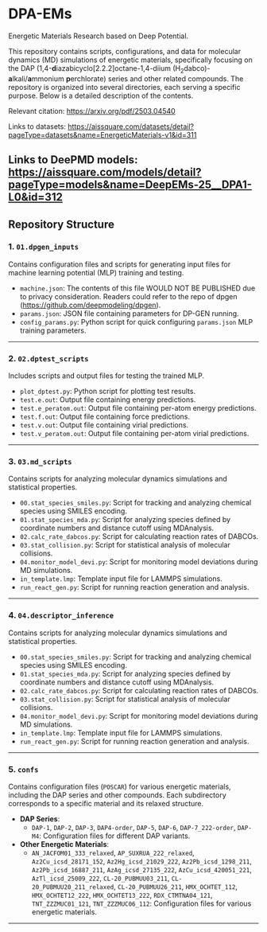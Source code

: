 # DPA-EMs
Energetic Materials Research based on Deep Potential.


This repository contains scripts, configurations, and data for molecular dynamics (MD) simulations of energetic materials, specifically focusing on the DAP (1,4-**d**iazabicyclo[2.2.2]octane-1,4-diium ($\mathrm{H_2dabco}$)-**a**lkali/**a**mmonium  **p**erchlorate) series and other related compounds. The repository is organized into several directories, each serving a specific purpose. Below is a detailed description of the contents.

Relevant citation: https://arxiv.org/pdf/2503.04540


Links to datasets: https://aissquare.com/datasets/detail?pageType=datasets&name=EnergeticMaterials-v1&id=311


Links to DeePMD models: https://aissquare.com/models/detail?pageType=models&name=DeepEMs-25__DPA1-L0&id=312
---

## Repository Structure

### **1. `01.dpgen_inputs`**
Contains configuration files and scripts for generating input files for machine learning potential (MLP) training and testing.
- `machine.json`: The contents of this file WOULD NOT BE PUBLISHED due to privacy consideration. Readers could refer to the repo of dpgen (https://github.com/deepmodeling/dpgen).
- `params.json`: JSON file containing parameters for DP-GEN running.
- `config_params.py`: Python script for quick configuring `params.json` MLP training parameters.

---

### **2. `02.dptest_scripts`**
Includes scripts and output files for testing the trained MLP.
- `plot_dptest.py`: Python script for plotting test results.
- `test.e.out`: Output file containing energy predictions.
- `test.e_peratom.out`: Output file containing per-atom energy predictions.
- `test.f.out`: Output file containing force predictions.
- `test.v.out`: Output file containing virial predictions.
- `test.v_peratom.out`: Output file containing per-atom virial predictions.

---

### **3. `03.md_scripts`**
Contains scripts for analyzing molecular dynamics simulations and statistical properties.
- `00.stat_species_smiles.py`: Script for tracking and analyzing chemical species using SMILES encoding.
- `01.stat_species_mda.py`: Script for analyzing species defined by coordinate numbers and distance cutoff using MDAnalysis.
- `02.calc_rate_dabcos.py`: Script for calculating reaction rates of DABCOs.
- `03.stat_collision.py`: Script for statistical analysis of molecular collisions.
- `04.monitor_model_devi.py`: Script for monitoring model deviations during MD simulations.
- `in_template.lmp`: Template input file for LAMMPS simulations.
- `run_react_gen.py`: Script for running reaction generation and analysis.

---

### **4. `04.descriptor_inference`**
Contains scripts for analyzing molecular dynamics simulations and statistical properties.
- `00.stat_species_smiles.py`: Script for tracking and analyzing chemical species using SMILES encoding.
- `01.stat_species_mda.py`: Script for analyzing species defined by coordinate numbers and distance cutoff using MDAnalysis.
- `02.calc_rate_dabcos.py`: Script for calculating reaction rates of DABCOs.
- `03.stat_collision.py`: Script for statistical analysis of molecular collisions.
- `04.monitor_model_devi.py`: Script for monitoring model deviations during MD simulations.
- `in_template.lmp`: Template input file for LAMMPS simulations.
- `run_react_gen.py`: Script for running reaction generation and analysis.

---

### **5. `confs`**
Contains configuration files (`POSCAR`) for various energetic materials, including the DAP series and other compounds. Each subdirectory corresponds to a specific material and its relaxed structure.
- **DAP Series**:
  - `DAP-1`, `DAP-2`, `DAP-3`, `DAP4-order`, `DAP-5`, `DAP-6`, `DAP-7_222-order`, `DAP-M4`: Configuration files for different DAP variants.
- **Other Energetic Materials**:
  - `AN_JACFOM01_333_relaxed`, `AP_SUXRUA_222_relaxed`, `Az2Cu_icsd_28171_152`, `Az2Hg_icsd_21029_222`, `Az2Pb_icsd_1298_211`, `Az2Pb_icsd_16887_211`, `AzAg_icsd_27135_222`, `AzCu_icsd_420051_221`, `AzTl_icsd_25009_222`, `CL-20_PUBMUU03_211`, `CL-20_PUBMUU20_211_relaxed`, `CL-20_PUBMUU26_211`, `HMX_OCHTET_112`, `HMX_OCHTET12_222`, `HMX_OCHTET13_222`, `RDX_CTMTNA04_121`, `TNT_ZZZMUC01_121`, `TNT_ZZZMUC06_112`: Configuration files for various energetic materials.

---
